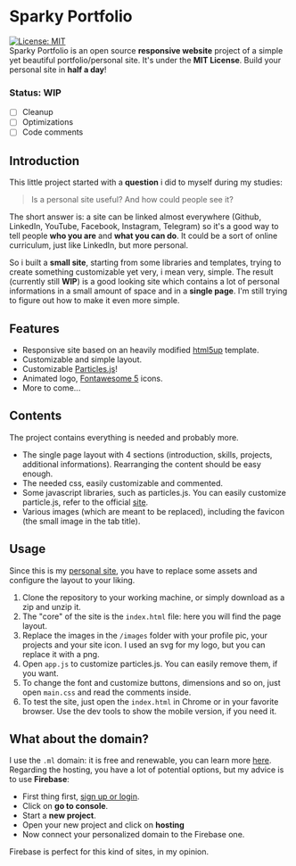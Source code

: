 # Sparky Portfolio
[![License: MIT](https://img.shields.io/cocoapods/l/AFNetworking.svg)](https://github.com/m-i-n-a-r/sparky-portfolio/blob/master/LICENSE.md)\
Sparky Portfolio is an open source **responsive website** project of a simple yet beautiful portfolio/personal site. It's under the **MIT License**. Build your personal site in **half a day**!

### Status: WIP
- [ ] Cleanup
- [ ] Optimizations
- [ ] Code comments

## Introduction
This little project started with a **question** i did to myself during my studies:

> Is a personal site useful? And how could people see it?

The short answer is: a site can be linked almost everywhere (Github, LinkedIn, YouTube, Facebook, Instagram, Telegram) so it's a good way to tell people **who you are** and **what you can do**. It could be a sort of online curriculum, just like LinkedIn, but more personal.

So i built a **small site**, starting from some libraries and templates, trying to create something customizable yet very, i mean very, simple. The result (currently still **WIP**) is a good looking site which contains a lot of personal informations in a small amount of space and in a **single page**. I'm still trying to figure out how to make it even more simple.

## Features
- Responsive site based on an heavily modified [html5up](https://html5up.net/) template.
- Customizable and simple layout.
- Customizable [Particles.js](https://vincentgarreau.com/particles.js/)!
- Animated logo, [Fontawesome 5](https://fontawesome.com/) icons.
- More to come...

## Contents
The project contains everything is needed and probably more. 
- The single page layout with 4 sections (introduction, skills, projects, additional informations). Rearranging the content should be easy enough.
- The needed css, easily customizable and commented.
- Some javascript libraries, such as particles.js. You can easily customize particle.js, refer to the official [site](https://vincentgarreau.com/particles.js/).
- Various images (which are meant to be replaced), including the favicon (the small image in the tab title).

## Usage
Since this is my [personal site](https://minar.ml), you have to replace some assets and configure the layout to your liking.
1. Clone the repository to your working machine, or simply download as a zip and unzip it.
2. The "core" of the site is the `index.html` file: here you will find the page layout.
3. Replace the images in the `/images` folder with your profile pic, your projects and your site icon. I used an svg for my logo, but you can replace it with a png.
4. Open `app.js` to customize particles.js. You can easily remove them, if you want. 
5. To change the font and customize buttons, dimensions and so on, just open `main.css` and read the comments inside.
6. To test the site, just open the `index.html` in Chrome or in your favorite browser. Use the dev tools to show the mobile version, if you need it.

## What about the domain?
I use the `.ml` domain: it is free and renewable, you can learn more [here](https://my.freenom.com). Regarding the hosting, you have a lot of potential options, but my advice is to use **Firebase**:
- First thing first, [sign up or login](https://firebase.google.com/).
- Click on **go to console**.
- Start a **new project**.
- Open your new project and click on **hosting**
- Now connect your personalized domain to the Firebase one.

Firebase is perfect for this kind of sites, in my opinion.